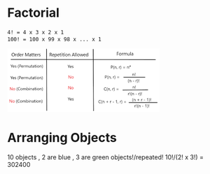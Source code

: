 # Factorial
```
4! = 4 x 3 x 2 x 1
100! = 100 x 99 x 98 x ... x 1
```

![Perm and Combin](./TOC.png)

# Arranging Objects
10 objects , 2 are blue , 3 are green
objects!/repeated!
10!/(2! x 3!) = 302400